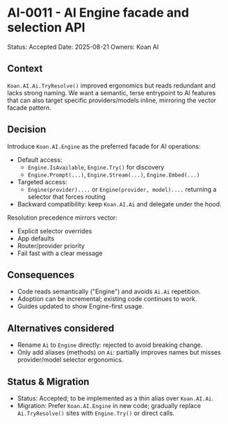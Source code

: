 # AI-0011 - AI Engine facade and selection API

Status: Accepted
Date: 2025-08-21
Owners: Koan AI

## Context

`Koan.AI.Ai.TryResolve()` improved ergonomics but reads redundant and lacks strong naming. We want a semantic, terse entrypoint to AI features that can also target specific providers/models inline, mirroring the vector facade pattern.

## Decision

Introduce `Koan.AI.Engine` as the preferred facade for AI operations:

- Default access:
  - `Engine.IsAvailable`, `Engine.Try()` for discovery
  - `Engine.Prompt(...)`, `Engine.Stream(...)`, `Engine.Embed(...)`
- Targeted access:
  - `Engine(provider)....` or `Engine(provider, model)....` returning a selector that forces routing
- Backward compatibility: keep `Koan.AI.Ai` and delegate under the hood.

Resolution precedence mirrors vector:

- Explicit selector overrides
- App defaults
- Router/provider priority
- Fail fast with a clear message

## Consequences

- Code reads semantically ("Engine") and avoids `Ai.Ai` repetition.
- Adoption can be incremental; existing code continues to work.
- Guides updated to show Engine-first usage.

## Alternatives considered

- Rename `Ai` to `Engine` directly: rejected to avoid breaking change.
- Only add aliases (methods) on `Ai`: partially improves names but misses provider/model selector ergonomics.

## Status & Migration

- Status: Accepted; to be implemented as a thin alias over `Koan.AI.Ai`.
- Migration: Prefer `Koan.AI.Engine` in new code; gradually replace `Ai.TryResolve()` sites with `Engine.Try()` or direct calls.
